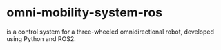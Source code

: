 # omni-mobility-system-ros
is a control system for a three-wheeled omnidirectional robot, developed using Python and ROS2.
